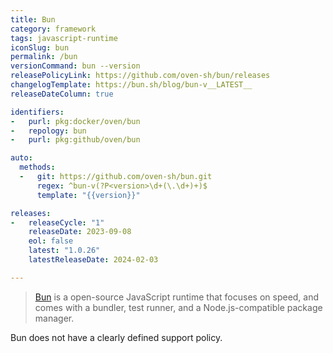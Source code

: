 ```yaml
---
title: Bun
category: framework
tags: javascript-runtime
iconSlug: bun
permalink: /bun
versionCommand: bun --version
releasePolicyLink: https://github.com/oven-sh/bun/releases
changelogTemplate: https://bun.sh/blog/bun-v__LATEST__
releaseDateColumn: true

identifiers:
-   purl: pkg:docker/oven/bun
-   repology: bun
-   purl: pkg:github/oven/bun

auto:
  methods:
  -   git: https://github.com/oven-sh/bun.git
      regex: ^bun-v(?P<version>\d+(\.\d+)+)$
      template: "{{version}}"

releases:
-   releaseCycle: "1"
    releaseDate: 2023-09-08
    eol: false
    latest: "1.0.26"
    latestReleaseDate: 2024-02-03

---
```


> [Bun](https://bun.sh/) is a open-source JavaScript runtime that focuses on speed,
and comes with a bundler, test runner, and a Node.js-compatible package manager.

Bun does not have a clearly defined support policy.

